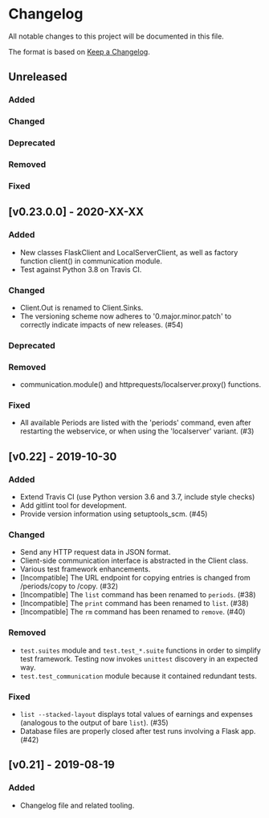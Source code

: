 # Changelog
All notable changes to this project will be documented in this file.

The format is based on [Keep a Changelog](https://keepachangelog.com/en/1.0.0/).

## Unreleased
### Added
### Changed
### Deprecated
### Removed
### Fixed

## [v0.23.0.0] - 2020-XX-XX
### Added
- New classes FlaskClient and LocalServerClient, as well as factory function client() in communication module.
- Test against Python 3.8 on Travis CI.
### Changed
- Client.Out is renamed to Client.Sinks.
- The versioning scheme now adheres to '0.major.minor.patch' to correctly indicate impacts of new releases. (#54)
### Deprecated
### Removed
- communication.module() and httprequests/localserver.proxy() functions.
### Fixed
- All available Periods are listed with the 'periods' command, even after restarting the webservice, or when using the 'localserver' variant. (#3)

## [v0.22] - 2019-10-30
### Added
- Extend Travis CI (use Python version 3.6 and 3.7, include style checks)
- Add gitlint tool for development.
- Provide version information using setuptools_scm. (#45)

### Changed
- Send any HTTP request data in JSON format.
- Client-side communication interface is abstracted in the Client class.
- Various test framework enhancements.
- [Incompatible] The URL endpoint for copying entries is changed from /periods/copy to /copy. (#32)
- [Incompatible] The `list` command has been renamed to `periods`. (#38)
- [Incompatible] The `print` command has been renamed to `list`. (#38)
- [Incompatible] The `rm` command has been renamed to `remove`. (#40)

### Removed
- `test.suites` module and `test.test_*.suite` functions in order to simplify test framework. Testing now invokes `unittest` discovery in an expected way.
- `test.test_communication` module because it contained redundant tests.

### Fixed
- `list --stacked-layout` displays total values of earnings and expenses (analogous to the output of bare `list`). (#35)
- Database files are properly closed after test runs involving a Flask app. (#42)

## [v0.21] - 2019-08-19
### Added
- Changelog file and related tooling.
